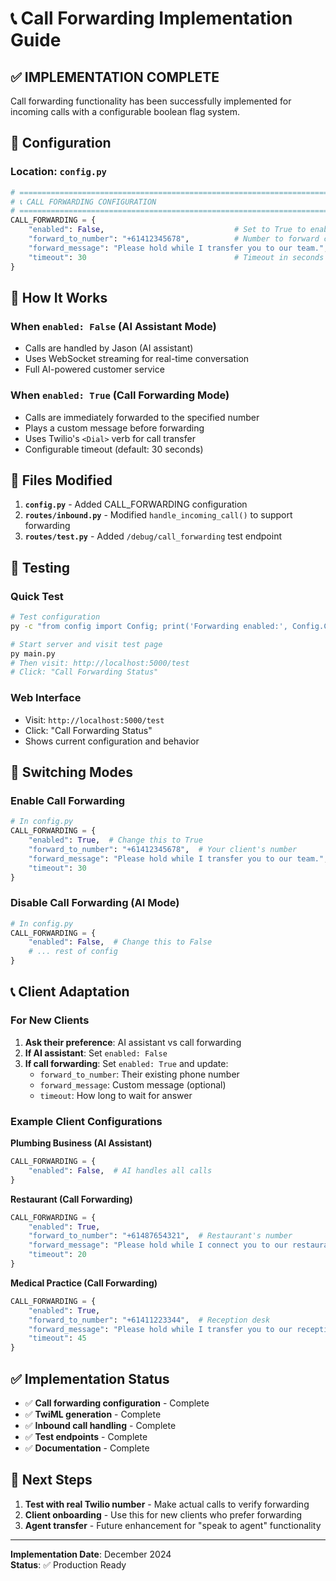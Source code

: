 # 📞 Call Forwarding Implementation Guide

## ✅ IMPLEMENTATION COMPLETE

Call forwarding functionality has been successfully implemented for incoming calls with a configurable boolean flag system.

## 🔧 Configuration

### Location: `config.py`

```python
# ============================================================================
# 📞 CALL FORWARDING CONFIGURATION
# ============================================================================
CALL_FORWARDING = {
    "enabled": False,                             # Set to True to enable call forwarding
    "forward_to_number": "+61412345678",          # Number to forward calls to (client's existing number)
    "forward_message": "Please hold while I transfer you to our team.",  # Message before forwarding
    "timeout": 30                                 # Timeout in seconds for forwarded call
}
```

## 🎯 How It Works

### When `enabled: False` (AI Assistant Mode)
- Calls are handled by Jason (AI assistant)
- Uses WebSocket streaming for real-time conversation
- Full AI-powered customer service

### When `enabled: True` (Call Forwarding Mode)
- Calls are immediately forwarded to the specified number
- Plays a custom message before forwarding
- Uses Twilio's `<Dial>` verb for call transfer
- Configurable timeout (default: 30 seconds)

## 📁 Files Modified

1. **`config.py`** - Added CALL_FORWARDING configuration
2. **`routes/inbound.py`** - Modified `handle_incoming_call()` to support forwarding
3. **`routes/test.py`** - Added `/debug/call_forwarding` test endpoint

## 🧪 Testing

### Quick Test
```bash
# Test configuration
py -c "from config import Config; print('Forwarding enabled:', Config.CALL_FORWARDING['enabled'])"

# Start server and visit test page
py main.py
# Then visit: http://localhost:5000/test
# Click: "Call Forwarding Status"
```

### Web Interface
- Visit: `http://localhost:5000/test`
- Click: "Call Forwarding Status"
- Shows current configuration and behavior

## 🔄 Switching Modes

### Enable Call Forwarding
```python
# In config.py
CALL_FORWARDING = {
    "enabled": True,  # Change this to True
    "forward_to_number": "+61412345678",  # Your client's number
    "forward_message": "Please hold while I transfer you to our team.",
    "timeout": 30
}
```

### Disable Call Forwarding (AI Mode)
```python
# In config.py
CALL_FORWARDING = {
    "enabled": False,  # Change this to False
    # ... rest of config
}
```

## 📞 Client Adaptation

### For New Clients
1. **Ask their preference**: AI assistant vs call forwarding
2. **If AI assistant**: Set `enabled: False`
3. **If call forwarding**: Set `enabled: True` and update:
   - `forward_to_number`: Their existing phone number
   - `forward_message`: Custom message (optional)
   - `timeout`: How long to wait for answer

### Example Client Configurations

**Plumbing Business (AI Assistant)**
```python
CALL_FORWARDING = {
    "enabled": False,  # AI handles all calls
}
```

**Restaurant (Call Forwarding)**
```python
CALL_FORWARDING = {
    "enabled": True,
    "forward_to_number": "+61487654321",  # Restaurant's number
    "forward_message": "Please hold while I connect you to our restaurant.",
    "timeout": 20
}
```

**Medical Practice (Call Forwarding)**
```python
CALL_FORWARDING = {
    "enabled": True,
    "forward_to_number": "+61411223344",  # Reception desk
    "forward_message": "Please hold while I transfer you to our reception.",
    "timeout": 45
}
```

## ✅ Implementation Status

- ✅ **Call forwarding configuration** - Complete
- ✅ **TwiML generation** - Complete  
- ✅ **Inbound call handling** - Complete
- ✅ **Test endpoints** - Complete
- ✅ **Documentation** - Complete

## 🎯 Next Steps

1. **Test with real Twilio number** - Make actual calls to verify forwarding
2. **Client onboarding** - Use this for new clients who prefer forwarding
3. **Agent transfer** - Future enhancement for "speak to agent" functionality

---

**Implementation Date**: December 2024  
**Status**: ✅ Production Ready
